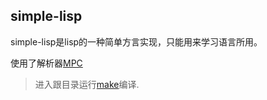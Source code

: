 simple-lisp
-----
simple-lisp是lisp的一种简单方言实现，只能用来学习语言所用。

使用了解析器[MPC](https://github.com/orangeduck/mpc "mpc parsing")

>
>进入跟目录运行[make](http://zh.wikipedia.org/wiki/Make)编译.
>
